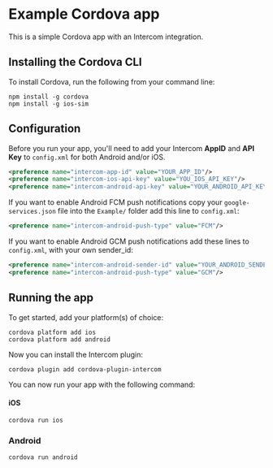 # Example Cordova app

This is a simple Cordova app with an Intercom integration.

## Installing the Cordova CLI

To install Cordova, run the following from your command line:

```
npm install -g cordova
npm install -g ios-sim
```

## Configuration

Before you run your app, you'll need to add your Intercom **AppID** and **API Key** to `config.xml` for both Android and/or iOS.
```xml
<preference name="intercom-app-id" value="YOUR_APP_ID"/>
<preference name="intercom-ios-api-key" value="YOU_IOS_API_KEY"/>
<preference name="intercom-android-api-key" value="YOUR_ANDROID_API_KEY"/>
```

If you want to enable Android FCM push notifications copy your `google-services.json` file into the `Example/` folder add this line to `config.xml`:
```xml
<preference name="intercom-android-push-type" value="FCM"/>
```

If you want to enable Android GCM push notifications add these lines to `config.xml`, with your own sender_id:
```xml
<preference name="intercom-android-sender-id" value="YOUR_ANDROID_SENDER_ID"/>
<preference name="intercom-android-push-type" value="GCM"/>
```

## Running the app

To get started, add your platform(s) of choice:

```
cordova platform add ios
cordova platform add android
```

Now you can install the Intercom plugin:

```
cordova plugin add cordova-plugin-intercom
```
You can now run your app with the following command:
#### iOS
```
cordova run ios
```
### Android
```
cordova run android
```
